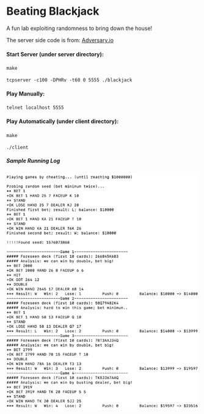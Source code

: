 # Beating Blackjack

A fun lab exploiting randomness to bring down the house!

The server side code is from: [Adversary.io](https://platform.adversary.io/missions/seccourse-random/blackjack)

#### Start Server (under server directory):

`make`

`tcpserver -c100 -DPHRv -t60 0 5555 ./blackjack`

#### Play Manually:

`telnet localhost 5555`

#### Play Automatically (under client directory):

`make`

`./client`

##### Sample Running Log
![sample](sample_run.png)